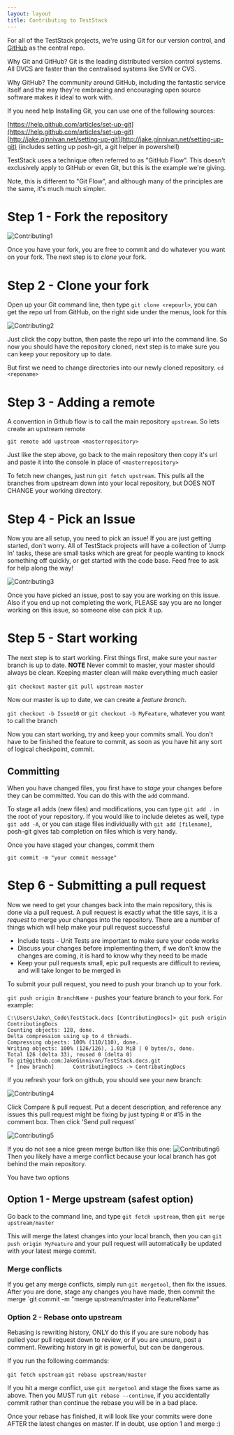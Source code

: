 ```yaml
---
layout: layout
title: Contributing to TestStack
---
```


For all of the TestStack projects, we're using Git for our version control, and [GitHub](https://github.com) as the central repo.

Why Git and GitHub? Git is the leading distributed version control systems. All DVCS are faster than the centralised systems like SVN or CVS. 

Why GitHub? The community around GitHub, including the fantastic service itself and the way they're embracing and encouraging open source software makes it ideal to work with.

If you need help Installing Git, you can use one of the following sources:

[https://help.github.com/articles/set-up-git](https://help.github.com/articles/set-up-git)  
[http://jake.ginnivan.net/setting-up-git](http://jake.ginnivan.net/setting-up-git) (includes setting up posh-git, a git helper in powershell)  

TestStack uses a technique often referred to as "GitHub Flow". This doesn't exclusively apply to GitHub or even Git, but this is the example we're giving.

Note, this is different to "Git Flow", and although many of the principles are the same, it's much much simpler.

# Step 1 - Fork the repository
![Contributing1](img\Contributing1.png)

Once you have your fork, you are free to commit and do whatever you want on your fork. The next step is to *clone* your fork.

# Step 2 - Clone your fork
Open up your Git command line, then type `git clone <repourl>`, you can get the repo url from GitHub, on the right side under the menus, look for this

![Contributing2](img\Contributing2.png)

Just click the copy button, then paste the repo url into the command line. So now you should have the repository cloned, next step is to make sure you can keep your repository up to date.

But first we need to change directories into our newly cloned repository. `cd <reponame>`

# Step 3 - Adding a remote
A convention in Github flow is to call the main repository `upstream`. So lets create an upstream remote

`git remote add upstream <masterrepository>`

Just like the step above, go back to the main repository then copy it's url and paste it into the console in place of `<masterrepository>`

To fetch new changes, just run `git fetch upstream`. This pulls all the branches from upstream down into your local repository, but DOES NOT CHANGE your working directory.

# Step 4 - Pick an Issue
Now you are all setup, you need to pick an issue! If you are just getting started, don't worry. All of TestStack projects will have a collection of 'Jump In' tasks, these are small tasks which are great for people wanting to knock something off quickly, or get started with the code base. Feed free to ask for help along the way!

![Contributing3](img\Contributing3.png)

Once you have picked an issue, post to say you are working on this issue. Also if you end up not completing the work, PLEASE say you are no longer working on this issue, so someone else can pick it up.

# Step 5 - Start working
The next step is to start working. First things first, make sure your `master` branch is up to date.
**NOTE** Never commit to master, your master should always be clean. Keeping master clean will make everything much easier

`git checkout master`
`git pull upstream master`

Now our master is up to date, we can create a *feature branch*.

`git checkout -b Issue10` or `git checkout -b MyFeature`, whatever you want to call the branch

Now you can start working, try and keep your commits small. You don't have to be finished the feature to commit, as soon as you have hit any sort of logical checkpoint, commit.

## Committing
When you have changed files, you first have to *stage* your changes before they can be committed. You can do this with the `add` command.

To stage all adds (new files) and modifications, you can type `git add .` in the root of your repository. If you would like to include deletes as well, type `git add -A`, or you can stage files individually with `git add [filename]`, posh-git gives tab completion on files which is very handy.

Once you have staged your changes, commit them

`git commit -m "your commit message"`

# Step 6 - Submitting a pull request
Now we need to get your changes back into the main repository, this is done via a pull request. A pull request is exactly what the title says, it is a *request* to merge your changes into the repository. 
There are a number of things which will help make your pull request successful

 - Include tests - Unit Tests are important to make sure your code works
 - Discuss your changes before implementing them, if we don't know the changes are coming, it is hard to know why they need to be made
 - Keep your pull requests small, epic pull requests are difficult to review, and will take longer to be merged in

To submit your pull request, you need to push your branch up to your fork.

`git push origin BranchName` - pushes your feature branch to your fork. For example:

    C:\Users\Jake\_Code\TestStack.docs [ContributingDocs]> git push origin ContributingDocs
    Counting objects: 128, done.
    Delta compression using up to 4 threads.
    Compressing objects: 100% (110/110), done.
    Writing objects: 100% (126/126), 1.03 MiB | 0 bytes/s, done.
    Total 126 (delta 33), reused 0 (delta 0)
    To git@github.com:JakeGinnivan/TestStack.docs.git
     * [new branch]      ContributingDocs -> ContributingDocs

If you refresh your fork on github, you should see your new branch:

![Contributing4](img\Contributing4.png)

Click Compare & pull request. Put a decent description, and reference any issues this pull request might be fixing by just typing #<issueNumber> or #15 in the comment box. Then click 'Send pull request`

![Contributing5](img\Contributing5.png)

If you do not see a nice green merge button like this one:
![Contributing6](img\Contributing6.png)
Then you likely have a merge conflict because your local branch has got behind the main repository.

You have two options

## Option 1 - Merge upstream (safest option)
Go back to the command line, and type `git fetch upstream`, then `git merge upstream/master`

This will merge the latest changes into your local branch, then you can `git push origin MyFeature` and your pull request will automatically be updated with your latest merge commit.

### Merge conflicts
If you get any merge conflicts, simply run `git mergetool`, then fix the issues. After you are done, stage any changes you have made, then commit the merge `git commit -m "merge upstream/master into FeatureName"

### Option 2 - Rebase onto upstream
Rebasing is rewriting history, ONLY do this if you are sure nobody has pulled your pull request down to review, or if you are unsure, post a comment. Rewriting history in git is powerful, but can be dangerous.

If you run the following commands:

`git fetch upstream`
`git rebase upstream/master`

If you hit a merge conflict, use `git mergetool` and stage the fixes same as above. Then you MUST run `git rebase --continue`, if you accidentally commit rather than continue the rebase you will be in a bad place.

Once your rebase has finished, it will look like your commits were done AFTER the latest changes on master.
If in doubt, use option 1 and merge :)